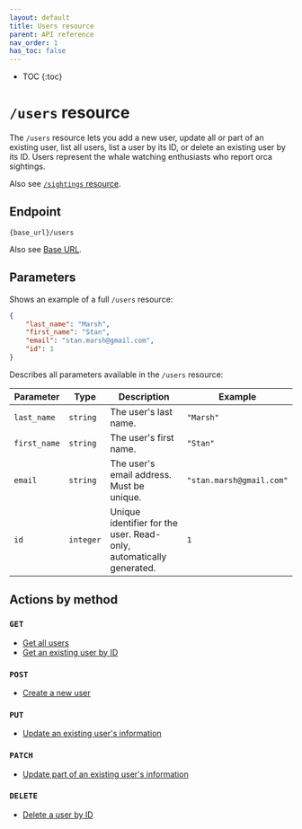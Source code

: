 ```yaml
---
layout: default
title: Users resource
parent: API reference
nav_order: 1
has_toc: false
---
```


- TOC
{:toc}

# `/users` resource

The `/users` resource lets you add a new user, update all or part of an existing user, list all users, list a user by its ID, or delete an existing user by its ID. Users represent the whale watching enthusiasts who report orca sightings.

Also see [`/sightings` resource](../sightings/sightings-resource.md).

## Endpoint

`{base_url}/users`

Also see [Base URL](../base-url.md).

## Parameters

Shows an example of a full `/users` resource:

```json
{
    "last_name": "Marsh",
    "first_name": "Stan",
    "email": "stan.marsh@gmail.com",
    "id": 1
}
```

Describes all parameters available in the `/users` resource:

| Parameter     | Type      | Description                                                  | Example                  |
| ------------ | --------- | ------------------------------------------------------------ | ------------------------ |
| `last_name`  | `string`  | The user's last name.                                        | `"Marsh"`                |
| `first_name` | `string`  | The user's first name.                                       | `"Stan"`                 |
| `email`      | `string`  | The user's email address. Must be unique.                    | `"stan.marsh@gmail.com"` |
| `id`         | `integer` | Unique identifier for the user. Read-only, automatically generated. | `1`               |

## Actions by method

### `GET`

* [Get all users](./users-get.md)
* [Get an existing user by ID](./users-get.md)

### `POST`

* [Create a new user](./users-post.md)

### `PUT`

* [Update an existing user's information](./users-put.md)

### `PATCH`

* [Update part of an existing user's information](./users-patch.md)

### `DELETE`

* [Delete a user by ID](./users-delete.md)
